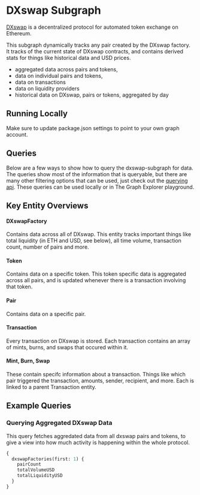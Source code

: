 # DXswap Subgraph

[DXswap](https://dxswap.eth.link/) is a decentralized protocol for automated token exchange on Ethereum.

This subgraph dynamically tracks any pair created by the DXswap factory. It tracks of the current state of DXswap contracts, and contains derived stats for things like historical data and USD prices.

- aggregated data across pairs and tokens,
- data on individual pairs and tokens,
- data on transactions
- data on liquidity providers
- historical data on DXswap, pairs or tokens, aggregated by day

## Running Locally

Make sure to update package.json settings to point to your own graph account.

## Queries

Below are a few ways to show how to query the dxswap-subgraph for data. The queries show most of the information that is queryable, but there are many other filtering options that can be used, just check out the [querying api](https://thegraph.com/docs/graphql-api). These queries can be used locally or in The Graph Explorer playground.

## Key Entity Overviews

#### DXswapFactory

Contains data across all of DXswap. This entity tracks important things like total liquidity (in ETH and USD, see below), all time volume, transaction count, number of pairs and more.

#### Token

Contains data on a specific token. This token specific data is aggregated across all pairs, and is updated whenever there is a transaction involving that token.

#### Pair

Contains data on a specific pair.

#### Transaction

Every transaction on DXswap is stored. Each transaction contains an array of mints, burns, and swaps that occured within it.

#### Mint, Burn, Swap

These contain specifc information about a transaction. Things like which pair triggered the transaction, amounts, sender, recipient, and more. Each is linked to a parent Transaction entity.

## Example Queries

### Querying Aggregated DXswap Data

This query fetches aggredated data from all dxswap pairs and tokens, to give a view into how much activity is happening within the whole protocol.

```graphql
{
  dxswapFactories(first: 1) {
    pairCount
    totalVolumeUSD
    totalLiquidityUSD
  }
}
```
